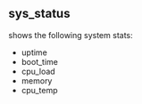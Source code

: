 ## sys_status

shows the following system stats:

- uptime
- boot_time
- cpu_load
- memory
- cpu_temp
